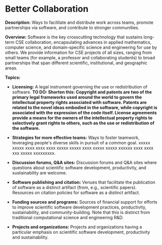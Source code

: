 # Better Collaboration

**Description:**  Ways to facilitate and distribute work across teams, promote partnerships via software, and contribute to stronger communities.

**Overview:** Software is the key crosscutting technology that sustains long-term CSE collaboration, encapsulating advances in applied mathematics, computer science, and domain-specific science and engineering for use by others.  We provide information for CSE projects of all sizes, ranging from small teams (for example, a professor and collaborating students) to broad partnerships that span different scientific, institutional, and geographic areas.  

**Topics:**


- **Licensing:**
A legal instrument governing the use or redistribution of software.  **TO DO: Shorten this: Copyright and patents are two of the primary legal frameworks used around the world to govern the intellectual property rights associated with software.  Patents are related to the novel ideas embodied in the software, while copyright is associated with the expression of the code itself.  License agreements provide a means for the owners of the intellectual property rights to selectively grant rights to others, such as the use or redistribution of the software.**

<!---
   - [What Is Software Intellectual Property?](Topics/WhatIsSoftwareIntellectualProperty.md)
--->

- **Strategies for more effective teams:**
Ways to foster teamwork, leveraging people's diverse skills in pursuit of a common goal. xxxxx xxxxx xxxx xxxx xxxx xxxxx xxxxx xxxx xxxxx xxxxx xxxxxx xxxx xxxx xxx xxxxx xxxxxxxxx.

<!---
   - [What Are Strategies for More Effective Teams?](Topics/WhatAreStrategiesForMoreEffectiveTeams.md)  
--->

- **Discussion forums, Q&A sites:**
Discussion forums and Q&A sites where questions about scientific software development, productivity, and sustainability are welcome.

<!---
    - [What Are Discussion Forums and Q&A Sites for Better Scientific Software?](Topics/WhatAreDisussionForumsAndQASitesForBetterScientificSw.md)
--->

- **Software publishing and citation:**
Venues that facilitate the publication of software as a distinct artifact (from, e.g., scientific papers). Resources on citation policies for software as a distinct artifact.

<!---
    - [What Is Work on Software Publishing and Citation?](Topics/WhatIsWorkOnSwPublishingAndCitation.md)
--->

- **Funding sources and programs:**
Sources of financial support for efforts to improve scientific software development practices, productivity, sustainability, and community-building. Note that this is distinct from traditional computational science and engineering R&D.

<!---
    - [What Are Funding Sources and Programs Addressing Better Scientific Software?](Topics/WhatAreFundingSourcesAndProgramsAddressingBetterScientificSw.md)
--->

- **Projects and organizations:**
Projects and organizations having a particular emphasis on scientific software development, productivity and sustainability.

<!---
    - [What Are Projects and Organizations Addressing Better Scientific Software?](Topics/WhatAreProjectsAndOrganizationsAddressingBetterScientificSw.md)
--->

<!---
- **Coordination with stakeholders:**
Communicating with program managers, sponsors, and other stakeholders about project goals, progress, and impact.  xxxxx xxxxx xxxx xxxx xxxx xxxxx xxxxx xxxx xxxx xxxx xxxxx xxxxxx.


   - [What Is Coordination with Stakeholders?](Topics/WhatIsCoordinationWithStakeholders.md)  
--->

<!---
Category order: 5
--->
